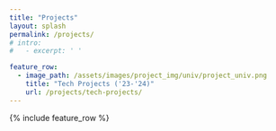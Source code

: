 ```yaml
---
title: "Projects"
layout: splash
permalink: /projects/
# intro: 
#   - excerpt: ' '

feature_row:
  - image_path: /assets/images/project_img/univ/project_univ.png
    title: "Tech Projects ('23-'24)"
    url: /projects/tech-projects/
---
```


{% include feature_row %}
